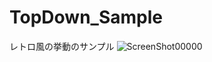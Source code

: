 # TopDown_Sample
レトロ風の挙動のサンプル
![ScreenShot00000](https://user-images.githubusercontent.com/62424367/118383151-64c42f00-b636-11eb-892e-489e7ec8b4e6.png)
